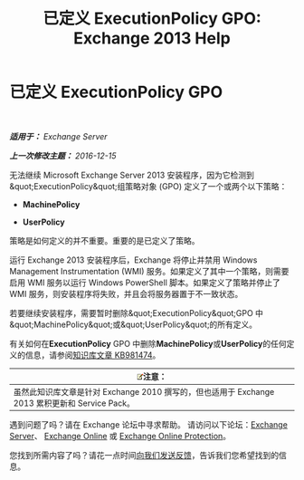 ﻿---
title: '已定义 ExecutionPolicy GPO: Exchange 2013 Help'
TOCTitle: 已定义 ExecutionPolicy GPO
ms:assetid: 63de83e2-9a6b-4f57-85b9-df445bea18dd
ms:mtpsurl: https://technet.microsoft.com/zh-cn/library/ms.exch.setupreadiness.powershellexecutionpolicycheckset(v=EXCHG.150)
ms:contentKeyID: 61203676
ms.date: 05/21/2018
mtps_version: v=EXCHG.150
ms.translationtype: MT
---

# 已定义 ExecutionPolicy GPO

 

_**适用于：** Exchange Server_

_**上一次修改主题：** 2016-12-15_

无法继续 Microsoft Exchange Server 2013 安装程序，因为它检测到\&quot;ExecutionPolicy\&quot;组策略对象 (GPO) 定义了一个或两个以下策略：

  - **MachinePolicy**

  - **UserPolicy**

策略是如何定义的并不重要。重要的是已定义了策略。

运行 Exchange 2013 安装程序后，Exchange 将停止并禁用 Windows Management Instrumentation (WMI) 服务。如果定义了其中一个策略，则需要启用 WMI 服务以运行 Windows PowerShell 脚本。如果定义了策略并停止了 WMI 服务，则安装程序将失败，并且会将服务器置于不一致状态。

若要继续安装程序，需要暂时删除\&quot;ExecutionPolicy\&quot;GPO 中\&quot;MachinePolicy\&quot;或\&quot;UserPolicy\&quot;的所有定义。

有关如何在**ExecutionPolicy** GPO 中删除**MachinePolicy**或**UserPolicy**的任何定义的信息，请参阅[知识库文章 KB981474](https://go.microsoft.com/fwlink/?linkid=3052&kbid=981474)。

<table>
<thead>
<tr class="header">
<th><img src="images/Bb124558.note(EXCHG.150).gif" title="注意" alt="注意" />注意：</th>
</tr>
</thead>
<tbody>
<tr class="odd">
<td>虽然此知识库文章是针对 Exchange 2010 撰写的，但也适用于 Exchange 2013 累积更新和 Service Pack。</td>
</tr>
</tbody>
</table>


遇到问题了吗？请在 Exchange 论坛中寻求帮助。 请访问以下论坛：[Exchange Server](https://go.microsoft.com/fwlink/p/?linkid=60612)、 [Exchange Online](https://go.microsoft.com/fwlink/p/?linkid=267542) 或 [Exchange Online Protection](https://go.microsoft.com/fwlink/p/?linkid=285351)。

您找到所需内容了吗？请花一点时间[向我们发送反馈](mailto:exsetuphelpfeedback@microsoft.com?subject=exchange%202013%20setup%20help%20feedbac)，告诉我们您希望找到的信息。

